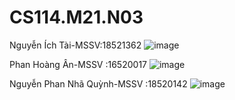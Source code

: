 # CS114.M21.N03
Nguyễn Ích Tài-MSSV:18521362
![image](https://user-images.githubusercontent.com/88917153/161459547-c11573f2-871a-46a8-981f-64c3f745dc24.png)

Phan Hoàng Ân-MSSV :16520017
![image](https://user-images.githubusercontent.com/88917153/161459594-7e3c546c-7110-4c8c-afe9-1502b00bda16.png)

Nguyễn Phan Nhã Quỳnh-MSSV :18520142
![image](https://user-images.githubusercontent.com/88917153/161459600-2e3725d6-6550-41f0-9cdc-5f0892a9c14b.png)

